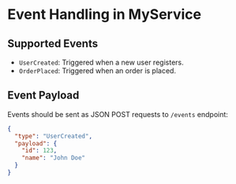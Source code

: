 # Event Handling in MyService

## Supported Events

- `UserCreated`: Triggered when a new user registers.
- `OrderPlaced`: Triggered when an order is placed.

## Event Payload

Events should be sent as JSON POST requests to `/events` endpoint:

```json
{
  "type": "UserCreated",
  "payload": {
    "id": 123,
    "name": "John Doe"
  }
}
